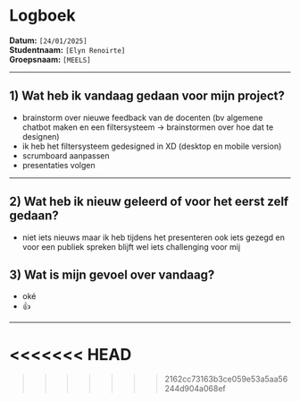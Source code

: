 # Logboek

**Datum:** `[24/01/2025]`  
**Studentnaam:** `[Elyn Renoirte]`  
**Groepsnaam:** `[MEELS]`

---

## 1) Wat heb ik vandaag gedaan voor mijn project?

- brainstorm over nieuwe feedback van de docenten (bv algemene chatbot maken en een filtersysteem -> brainstormen over hoe dat te designen)
- ik heb het filtersysteem gedesigned in XD (desktop en mobile version)
- scrumboard aanpassen
- presentaties volgen

---

## 2) Wat heb ik nieuw geleerd of voor het eerst zelf gedaan?

- niet iets nieuws maar ik heb tijdens het presenteren ook iets gezegd en voor een publiek spreken blijft wel iets challenging voor mij

## 3) Wat is mijn gevoel over vandaag?
- oké
- 👍
---
<<<<<<< HEAD
=======


>>>>>>> 2162cc73163b3ce059e53a5aa56244d904a068ef
